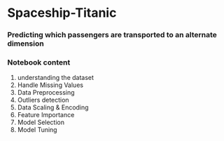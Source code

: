 # Spaceship-Titanic
### Predicting which passengers are transported to an alternate dimension
### Notebook content
1. understanding the dataset
2. Handle Missing Values
3. Data Preprocessing
4. Outliers detection
5. Data Scaling & Encoding
6. Feature Importance
7. Model Selection
8. Model Tuning

